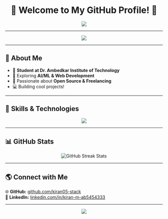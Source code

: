 <h1 align="center">
  🚀 Welcome to My GitHub Profile! 🚀
</h1>

<!-- Animated Typing Effect -->
<p align="center">
  <img src="https://readme-typing-svg.herokuapp.com?size=25&color=00FFFF&center=true&vCenter=true&width=600&lines=AI/ML+Engineering+Student;Aspiring+Software+Engineer;Freelancer+%7C+Web+Developer" />
</p>

---

<!-- Animated Gradient Border -->
<p align="center">
  <img src="https://capsule-render.vercel.app/api?type=waving&color=0:ff00ff,100:00ffff&height=100&section=header" />
</p>

---

## 🌟 **About Me**
- 🏫 **Student at Dr. Ambedkar Institute of Technology**  
- 🔭 Exploring **AI/ML & Web Development**  
- 🌱 Passionate about **Open Source & Freelancing**  
- 💻 Building cool projects!  

---

## 🚀 **Skills & Technologies**
<p align="center">
  <img src="https://skillicons.dev/icons?i=html,css,js,react,python,github,vscode,figma" />
</p>

---

## 📊 **GitHub Stats**
<p align="center">
  <img src="https://github-readme-streak-stats.herokuapp.com/?user=kiran05-stack&theme=radical" alt="GitHub Streak Stats">
</p>

---

## 🌎 **Connect with Me**
🌐 **GitHub:** [github.com/kiran05-stack](https://github.com/kiran05-stack)  
🔗 **LinkedIn:** [linkedin.com/in/kiran-m-ab5454333](https://www.linkedin.com/in/kiran-m-ab5454333/)  

---

<!-- Animated Gradient Footer -->
<p align="center">
  <img src="https://capsule-render.vercel.app/api?type=waving&color=0:00ffff,100:ff00ff&height=100&section=footer" />
</p>
